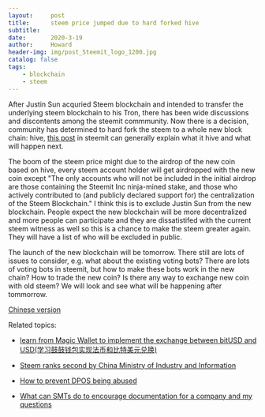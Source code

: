 ```yaml
---
layout:     post
title:      steem price jumped due to hard forked hive
subtitle:   
date:       2020-3-19
author:     Howard
header-img: img/post_Steemit_logo_1200.jpg
catalog: false
tags:
    - blockchain
    - steem
---
```


After Justin Sun acquried Steem blockchain and intended to transfer the underlying steem blockchain to his Tron, there has been wide discussions and discontents among the steemit commmunity. Now there is a decision, community has determined to hard fork the steem to a whole new block chain: hive, [this post](https://steemit.com/communityfork/@hiveio/announcing-the-launch-of-hive-blockchain) in steemit can generally explain what it hive and what will happen next. 



The boom of the steem price might due to the airdrop of the new coin based on hive, every steem account holder will get airdropped with the new coin except "The only accounts who will not be included in the initial airdrop are those containing the Steemit Inc ninja-mined stake, and those who actively contributed to (and publicly declared support for) the centralization of the Steem Blockchain."  I think this is to exclude Justin Sun from the new blockchain.  People expect the new blockchain will be more decentralized and more people can participate and they are dissatistifed with the current steem witness as well so this is a chance to make the steem greater again.  They will have a list of who will be excluded in public. 



The launch of the new blockchain will be tomorrow. There still are lots of issues to consider, e.g. what about the existing voting bots? There are lots of voting bots in steemit, but how to make these bots work in the new chain?  How to trade the new coin? Is there any way to exchange new coin with old steem? We will look and see what will be happening after tommorrow. 


[Chinese version](https://steemit.com/cn-reader/@chenlocus/steem-hive-steem-price-jumped-due-to-hard-forked-hive)

Related topics:


- [learn from Magic Wallet to implement the exchange between bitUSD and USD(学习鼓鼓钱包实现法币和比特美元兑换)
](http://engineerman.club/2018/12/05/learn-from-Magic-Wallet-to-implement-the-exchange-between-bitUSD-and-USD/)

- [Steem ranks second by China Ministry of Industry and Information](http://engineerman.club/2018/12/05/Steem-ranks-second-by-China-Ministry-of-Industry-and-Information/)

- [How to prevent DPOS being abused](http://engineerman.club/2018/12/05/How-to-prevent-DPOS-being-abused/)

- [What can SMTs do to encourage documentation for a company and my questions](http://engineerman.club/2018/10/20/SMTs-do-to-encourage-documentation/)




